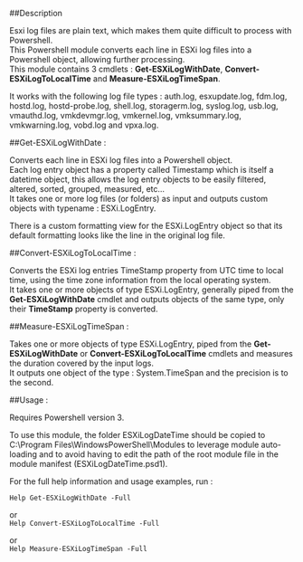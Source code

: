 ##Description

Esxi log files are plain text, which makes them quite difficult to process with Powershell.  
This Powershell module converts each line in ESXi log files into a Powershell object, allowing further processing.  
This module contains 3 cmdlets : **Get-ESXiLogWithDate**, **Convert-ESXiLogToLocalTime** and **Measure-ESXiLogTimeSpan**.

It works with the following log file types : auth.log, esxupdate.log, fdm.log, hostd.log, hostd-probe.log, shell.log,
storagerm.log, syslog.log, usb.log, vmauthd.log, vmkdevmgr.log, vmkernel.log, vmksummary.log, vmkwarning.log, vobd.log
and vpxa.log.

##Get-ESXiLogWithDate :

Converts each line in ESXi log files into a Powershell object.  
Each log entry object has a property called Timestamp which is itself a datetime object, this allows the log entry
objects to be easily filtered, altered, sorted, grouped, measured, etc...  
It takes one or more log files (or folders) as input and outputs custom objects with typename : ESXi.LogEntry.

There is a custom formatting view for the ESXi.LogEntry object so that its default formatting looks like the line in
the original log file.

##Convert-ESXiLogToLocalTime :

Converts the ESXi log entries TimeStamp property from UTC time to local time, using the time zone information from the local operating system.  
It takes one or more objects of type ESXi.LogEntry, generally piped from the **Get-ESXiLogWithDate** cmdlet and outputs objects of the same type, only their **TimeStamp** property is converted.

##Measure-ESXiLogTimeSpan :

Takes one or more objects of type ESXi.LogEntry, piped from the **Get-ESXiLogWithDate** or **Convert-ESXiLogToLocalTime** cmdlets and measures the duration covered by the input logs.  
It outputs one object of the type : System.TimeSpan and the precision is to the second.

##Usage :

Requires Powershell version 3.

To use this module, the folder ESXiLogDateTime should be copied to C:\Program Files\WindowsPowerShell\Modules to leverage
module auto-loading and to avoid having to edit the path of the root module file in the module manifest (ESXiLogDateTime.psd1).

For the full help information and usage examples, run :  

`Help Get-ESXiLogWithDate -Full`  

or  
`Help Convert-ESXiLogToLocalTime -Full`  

or  
`Help Measure-ESXiLogTimeSpan -Full`
